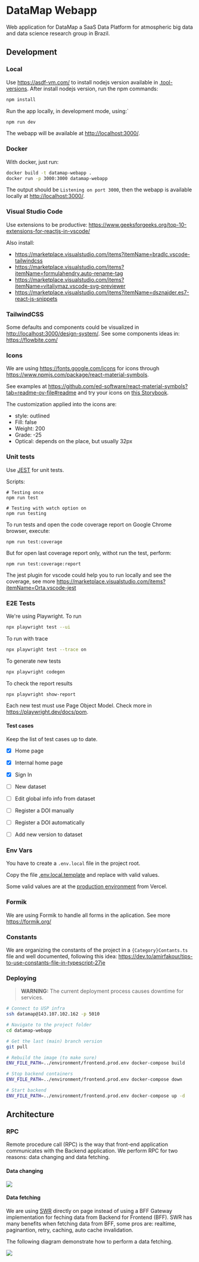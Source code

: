 # DataMap Webapp

Web application for DataMap a SaaS Data Platform for atmospheric big data and data science research group in Brazil.

## Development

### Local

Use <https://asdf-vm.com/> to install nodejs version available in [.tool-versions](.tool-versions).
After install nodejs version, run the npm commands:

```sh
npm install
```

Run the app locally, in development mode, using:`

```sh
npm run dev
```

The webapp will be available at <http://localhost:3000/>.

### Docker

With docker, just run:

```sh
docker build -t datamap-webapp .
docker run -p 3000:3000 datamap-webapp
```

The output should be `Listening on port 3000`, then the webapp is available locally at <http://localhost:3000/>.

### Visual Studio Code

Use extensions to be productive: https://www.geeksforgeeks.org/top-10-extensions-for-reactjs-in-vscode/

Also install: 

- https://marketplace.visualstudio.com/items?itemName=bradlc.vscode-tailwindcss
- https://marketplace.visualstudio.com/items?itemName=formulahendry.auto-rename-tag
- https://marketplace.visualstudio.com/items?itemName=vitaliymaz.vscode-svg-previewer
- https://marketplace.visualstudio.com/items?itemName=dsznajder.es7-react-js-snippets

### TailwindCSS

Some defaults and components could be visualized in <http://localhost:3000/design-system/>.
See some components ideas in: <https://flowbite.com/>

### Icons

We are using https://fonts.google.com/icons for icons through https://www.npmjs.com/package/react-material-symbols.

See examples at https://github.com/ed-software/react-material-symbols?tab=readme-ov-file#readme and try your icons on [this Storybook](https://react-material-symbols.vercel.app/?path=/docs/outlined--docs).

The customization applied into the icons are:

* style: outlined
* Fill: false
* Weight: 200
* Grade: -25
* Optical: depends on the place, but usually 32px

### Unit tests

Use [JEST](https://jestjs.io) for unit tests.

Scripts:

```
# Testing once
npm run test

# Testing with watch option on
npm run testing
``` 

To run tests and open the code coverage report on Google Chrome browser, execute:
 
```
npm run test:coverage
```

But for open last coverage report only, withot run the test, perform:
```
npm run test:coverage:report
```

The jest plugin for vscode could help you to run locally and see the coverage, see more https://marketplace.visualstudio.com/items?itemName=Orta.vscode-jest

### E2E Tests

We're using Playwright.
To run
```sh
npx playwright test --ui
```

To run with trace
```sh
npx playwright test --trace on
```

To generate new tests
```sh
npx playwright codegen
```

To check the report results
```sh
npx playwright show-report
```

Each new test must use Page Object Model. Check more in https://playwright.dev/docs/pom.

#### Test cases

Keep the list of test cases up to date.

- [x] Home page
- [x] Internal home page
- [x] Sign In
- [ ] New dataset 
- [ ] Edit global info info from dataset
- [ ] Register a DOI manually
- [ ] Register a DOI automatically
- [ ] Add new version to dataset


### Env Vars

You have to create a `.env.local` file in the project root.

Copy the file [.env.local.template](./.env.local.template) and replace with valid values. 

Some valid values are at the [production environment](https://vercel.com/ardc-brazil/datamap-webapp/settings/environment-variables) from Vercel.

### Formik

We are using Formik to handle all forms in the aplication.
See more <https://formik.org/>

### Constants

We are organizing the constants of the project in a `{Category}Contants.ts` file and well documented, following this idea:
https://dev.to/amirfakour/tips-to-use-constants-file-in-typescript-27je

### Deploying

> **WARNING:** The current deployment process causes downtime for services.

```sh
# Connect to USP infra
ssh datamap@143.107.102.162 -p 5010

# Navigate to the project folder
cd datamap-webapp

# Get the last (main) branch version
git pull

# Rebuild the image (to make sure)
ENV_FILE_PATH=../environment/frontend.prod.env docker-compose build

# Stop backend containers
ENV_FILE_PATH=../environment/frontend.prod.env docker-compose down

# Start backend
ENV_FILE_PATH=../environment/frontend.prod.env docker-compose up -d
```

## Architecture

### RPC

Remote procedure call (RPC) is the way that front-end application communicates with the Backend application.
We perform RPC for two reasons: data changing and data fetching.

#### Data changing

![](./docs/frontnend-rpc/frontendRPC.png)

#### Data fetching
We are using [SWR](https://swr.vercel.app/) directly on page instead of using a BFF Gateway implementation for feching data from Backend for Frontend (BFF). SWR has many benefits when fetching data from BFF, some pros are: realtime, paginantion, retry, caching, auto cache invalidation.

The following diagram demonstrate how to perform a data fetching.

![](./docs/frontnend-rpc-datafetch/frontendRPC-DataFetching.png)

